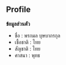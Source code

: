 ## Profile
**ข้อมูลส่วนตัว**
* ชื่อ : พรกมล บุษบากรกุล
* เชื้อชาติ : ไทย
* สัญชาติ : ไทย
* ศาสนา : พุทธ
